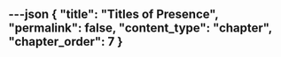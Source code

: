 ---json
{
  "title": "Titles of Presence",
  "permalink": false,
  "content_type": "chapter",
  "chapter_order": 7
}
---